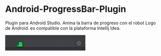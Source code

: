 # Android-ProgressBar-Plugin
Plugin para Android Studio. Anima la barra de progreso con el robot Logo de Android.
es compatible con la plataforma Intellij Idea. 

![GitHub Logo](/imagesGit/demo.gif)

